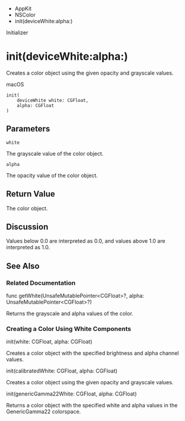 

- AppKit
- NSColor
-  init(deviceWhite:alpha:) 

Initializer

# init(deviceWhite:alpha:)

Creates a color object using the given opacity and grayscale values.

macOS

``` source
init(
    deviceWhite white: CGFloat,
    alpha: CGFloat
)
```

## Parameters 

`white`  

The grayscale value of the color object.

`alpha`  

The opacity value of the color object.

## Return Value

The color object.

## Discussion

Values below 0.0 are interpreted as 0.0, and values above 1.0 are interpreted as 1.0.

## See Also

### Related Documentation

func getWhite(UnsafeMutablePointer&lt;CGFloat>?, alpha: UnsafeMutablePointer&lt;CGFloat>?)

Returns the grayscale and alpha values of the color.

### Creating a Color Using White Components

init(white: CGFloat, alpha: CGFloat)

Creates a color object with the specified brightness and alpha channel values.

init(calibratedWhite: CGFloat, alpha: CGFloat)

Creates a color object using the given opacity and grayscale values.

init(genericGamma22White: CGFloat, alpha: CGFloat)

Returns a color object with the specified white and alpha values in the GenericGamma22 colorspace.

